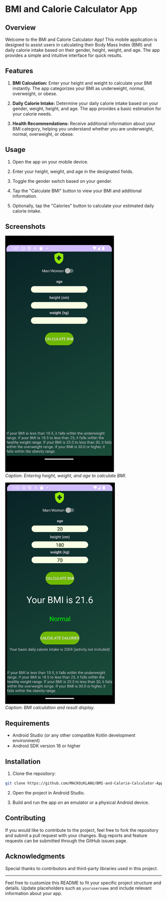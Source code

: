 # BMI and Calorie Calculator App

## Overview

Welcome to the BMI and Calorie Calculator App! This mobile application is designed to assist users in calculating their Body Mass Index (BMI) and daily calorie intake based on their gender, height, weight, and age. The app provides a simple and intuitive interface for quick results.

## Features

1. **BMI Calculation:** Enter your height and weight to calculate your BMI instantly. The app categorizes your BMI as underweight, normal, overweight, or obese.

2. **Daily Calorie Intake:** Determine your daily calorie intake based on your gender, weight, height, and age. The app provides a basic estimation for your calorie needs.

3. **Health Recommendations:** Receive additional information about your BMI category, helping you understand whether you are underweight, normal, overweight, or obese.

## Usage

1. Open the app on your mobile device.

2. Enter your height, weight, and age in the designated fields.

3. Toggle the gender switch based on your gender.

4. Tap the "Calculate BMI" button to view your BMI and additional information.

5. Optionally, tap the "Calories" button to calculate your estimated daily calorie intake.

## Screenshots

![Screenshot 1](screenshots/screenshot1.PNG)<br>
*Caption: Entering height, weight, and age to calculate BMI.*

![Screenshot 2](screenshots/screenshot2.PNG)<br>
*Caption: BMI calculation and result display.*

## Requirements

- Android Studio (or any other compatible Kotlin development environment)
- Android SDK version 16 or higher

## Installation

1. Clone the repository:

```bash
git clone https://github.com/MACKOzKLANU/BMI-and-Calorie-Calculator-App.git
```

2. Open the project in Android Studio.

3. Build and run the app on an emulator or a physical Android device.

## Contributing

If you would like to contribute to the project, feel free to fork the repository and submit a pull request with your changes. Bug reports and feature requests can be submitted through the GitHub issues page.

## Acknowledgments

Special thanks to contributors and third-party libraries used in this project.

---

Feel free to customize this README to fit your specific project structure and details. Update placeholders such as `yourusername` and include relevant information about your app.
